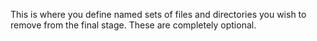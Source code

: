 This is where you define named sets of files and directories you wish to remove from the final stage. These are completely optional.
